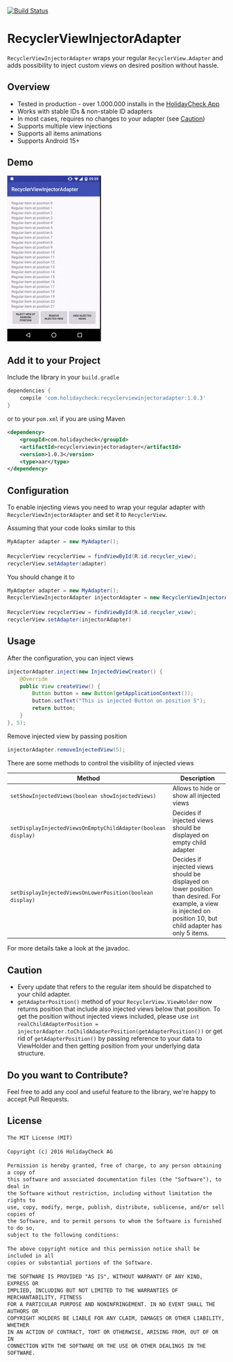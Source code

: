 [![Build Status](https://travis-ci.org/holidaycheck/RecyclerViewInjectorAdapter.svg?branch=master)](https://travis-ci.org/holidaycheck/RecyclerViewInjectorAdapter)

# RecyclerViewInjectorAdapter

``RecyclerViewInjectorAdapter`` wraps your regular ``RecyclerView.Adapter`` and adds possibility to inject custom views on desired position without hassle.

Overview
-----------
* Tested in production - over 1.000.000 installs in the [HolidayCheck App](https://play.google.com/store/apps/details?id=com.holidaycheck)
* Works with stable IDs & non-stable ID adapters
* In most cases, requires no changes to your adapter (see [Caution](#caution))
* Supports multiple view injections
* Supports all items animations
* Supports Android 15+

## Demo

[![Demo](./art/demo.gif)](https://www.youtube.com/watch?v=R9rFW_23710)

Add it to your Project
----------------------

Include the library in your ``build.gradle``

```groovy
dependencies {
    compile 'com.holidaycheck:recyclerviewinjectoradapter:1.0.3'
}
```

or to your ``pom.xml`` if you are using Maven

```xml
<dependency>
    <groupId>com.holidaycheck</groupId>
    <artifactId>recyclerviewinjectoradapter</artifactId>
    <version>1.0.3</version>
    <type>aar</type>
</dependency>

```

Configuration
-----
To enable injecting views you need to wrap your regular adapter with ``RecyclerViewInjectorAdapter`` and set it to ``RecyclerView``.

Assuming that your code looks similar to this

```java
MyAdapter adapter = new MyAdapter();

RecyclerView recyclerView = findViewById(R.id.recycler_view);
recyclerView.setAdapter(adapter)
```
You should change it to

```java
MyAdapter adapter = new MyAdapter();
RecyclerViewInjectorAdapter injectorAdapter = new RecyclerViewInjectorAdapter(adapter)

RecyclerView recyclerView = findViewById(R.id.recycler_view);
recyclerView.setAdapter(injectorAdapter)
```

Usage
-----

After the configuration, you can inject views
```java
injectorAdapter.inject(new InjectedViewCreator() {
    @Override
    public View createView() {
        Button button = new Button(getApplicationContext());
        button.setText("This is injected Button on position 5");
        return button;
    }
}, 5);

```

Remove injected view by passing position
```java
injectorAdapter.removeInjectedView(5);
```

There are some methods to control the visibility of injected views

Method | Description
--- | ---
``setShowInjectedViews(boolean showInjectedViews)`` | Allows to hide or show all injected views
``setDisplayInjectedViewsOnEmptyChildAdapter(boolean display)`` | Decides if injected views should be displayed on empty child adapter
``setDisplayInjectedViewsOnLowerPosition(boolean display)`` | Decides if injected views should be displayed on lower position than desired. For example, a view is injected on position 10, but child adapter has only 5 items.

For more details take a look at the javadoc.

Caution
-----
* Every update that refers to the regular item should be dispatched to your child adapter.
* ``getAdapterPosition()`` method of your `RecyclerView.ViewHolder` now returns position that include also injected views below that position. To get the position without injected views included, please use ``int realChildAdapterPosition = injectorAdapter.toChildAdapterPosition(getAdapterPosition())`` or get rid of ``getAdapterPosition()`` by passing reference to your data to ViewHolder and then getting position from your underlying data structure.

Do you want to Contribute?
-----
Feel free to add any cool and useful feature to the library, we're happy to accept Pull Requests.

License
-------
    The MIT License (MIT)

    Copyright (c) 2016 HolidayCheck AG

    Permission is hereby granted, free of charge, to any person obtaining a copy of
    this software and associated documentation files (the "Software"), to deal in
    the Software without restriction, including without limitation the rights to
    use, copy, modify, merge, publish, distribute, sublicense, and/or sell copies of
    the Software, and to permit persons to whom the Software is furnished to do so,
    subject to the following conditions:

    The above copyright notice and this permission notice shall be included in all
    copies or substantial portions of the Software.

    THE SOFTWARE IS PROVIDED "AS IS", WITHOUT WARRANTY OF ANY KIND, EXPRESS OR
    IMPLIED, INCLUDING BUT NOT LIMITED TO THE WARRANTIES OF MERCHANTABILITY, FITNESS
    FOR A PARTICULAR PURPOSE AND NONINFRINGEMENT. IN NO EVENT SHALL THE AUTHORS OR
    COPYRIGHT HOLDERS BE LIABLE FOR ANY CLAIM, DAMAGES OR OTHER LIABILITY, WHETHER
    IN AN ACTION OF CONTRACT, TORT OR OTHERWISE, ARISING FROM, OUT OF OR IN
    CONNECTION WITH THE SOFTWARE OR THE USE OR OTHER DEALINGS IN THE SOFTWARE.
    

